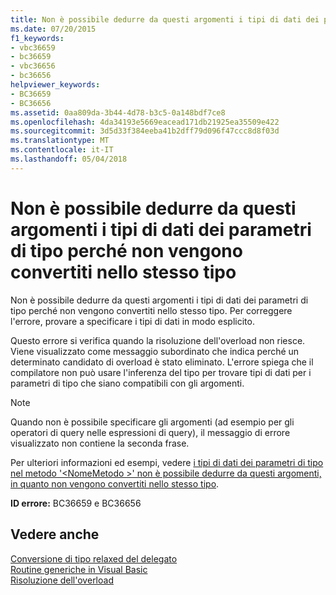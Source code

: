 ```yaml
---
title: Non è possibile dedurre da questi argomenti i tipi di dati dei parametri di tipo perché non vengono convertiti nello stesso tipo
ms.date: 07/20/2015
f1_keywords:
- vbc36659
- bc36659
- vbc36656
- bc36656
helpviewer_keywords:
- BC36659
- BC36656
ms.assetid: 0aa809da-3b44-4d78-b3c5-0a148bdf7ce8
ms.openlocfilehash: 4da34193e5669eacead171db21925ea35509e422
ms.sourcegitcommit: 3d5d33f384eeba41b2dff79d096f47ccc8d8f03d
ms.translationtype: MT
ms.contentlocale: it-IT
ms.lasthandoff: 05/04/2018
---
```

# <a name="data-types-of-the-type-parameters-cannot-be-inferred-from-these-arguments-because-they-do-not-convert-to-the-same-type"></a>Non è possibile dedurre da questi argomenti i tipi di dati dei parametri di tipo perché non vengono convertiti nello stesso tipo
Non è possibile dedurre da questi argomenti i tipi di dati dei parametri di tipo perché non vengono convertiti nello stesso tipo. Per correggere l'errore, provare a specificare i tipi di dati in modo esplicito.  
  
 Questo errore si verifica quando la risoluzione dell'overload non riesce. Viene visualizzato come messaggio subordinato che indica perché un determinato candidato di overload è stato eliminato. L'errore spiega che il compilatore non può usare l'inferenza del tipo per trovare tipi di dati per i parametri di tipo che siano compatibili con gli argomenti.  
  
> [!NOTE]
>  Quando non è possibile specificare gli argomenti (ad esempio per gli operatori di query nelle espressioni di query), il messaggio di errore visualizzato non contiene la seconda frase.  
  
 Per ulteriori informazioni ed esempi, vedere [i tipi di dati dei parametri di tipo nel metodo '\<NomeMetodo >' non è possibile dedurre da questi argomenti, in quanto non vengono convertiti nello stesso tipo](../../visual-basic/misc/bc36660-bc36657.md).  
  
 **ID errore:** BC36659 e BC36656  
  
## <a name="see-also"></a>Vedere anche  
 [Conversione di tipo relaxed del delegato](../../visual-basic/programming-guide/language-features/delegates/relaxed-delegate-conversion.md)  
 [Routine generiche in Visual Basic](../../visual-basic/programming-guide/language-features/data-types/generic-procedures.md)  
 [Risoluzione dell'overload](../../visual-basic/programming-guide/language-features/procedures/overload-resolution.md)
